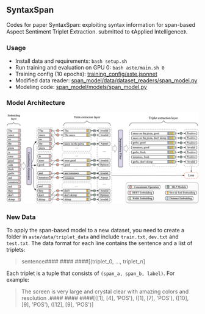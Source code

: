 ## SyntaxSpan
Codes for paper SyntaxSpan: exploiting syntax information for span-based Aspect Sentiment Triplet Extraction. submitted to 《Applied Intelligence》.
### Usage
- Install data and requirements: `bash setup.sh`
- Run training and evaluation on GPU 0: `bash aste/main.sh 0`
- Training config (10 epochs): [training_config/aste.jsonnet](training_config/aste.jsonnet)
- Modified data reader: [span_model/data/dataset_readers/span_model.py](span_model/data/dataset_readers/span_model.py)
- Modeling code: [span_model/models/span_model.py](span_model/models/span_model.py)

### Model Architecture
![model.png](model.png)
### New Data
To apply the span-based model to a new dataset, you need to create a folder in `aste/data/triplet_data` and include `train.txt`, `dev.txt` and `test.txt`. 
The data format for each line contains the sentence and a list of triplets:

> sentence#### #### ####[(triplet_0, ..., triplet_n]

Each triplet is a tuple that consists of `(span_a, span_b, label)`. For example:

> The screen is very large and crystal clear with amazing colors and resolution .#### #### ####[([1], [4], 'POS'), ([1], [7], 'POS'), ([10], [9], 'POS'), ([12], [9], 'POS')]

